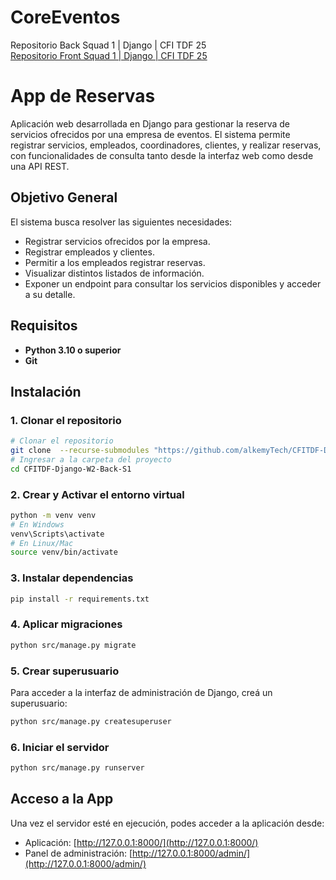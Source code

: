 # CoreEventos
Repositorio Back Squad 1 | Django | CFI TDF 25  
[Repositorio Front Squad 1 | Django | CFI TDF 25](https://github.com/alkemyTech/CFITDF-Django-W2-Front-S1)

# App de Reservas
Aplicación web desarrollada en Django para gestionar la reserva de servicios ofrecidos por una empresa de eventos. El sistema permite registrar servicios, empleados, coordinadores, clientes, y realizar reservas, con funcionalidades de consulta tanto desde la interfaz web como desde una API REST.

## Objetivo General
El sistema busca resolver las siguientes necesidades:

- Registrar servicios ofrecidos por la empresa.
- Registrar empleados y clientes.
- Permitir a los empleados registrar reservas.
- Visualizar distintos listados de información.
- Exponer un endpoint para consultar los servicios disponibles y acceder a su detalle.
## Requisitos
- **Python 3.10 o superior**
- **Git**
## Instalación

### 1. Clonar el repositorio
```bash
# Clonar el repositorio
git clone  --recurse-submodules "https://github.com/alkemyTech/CFITDF-Django-W2-Back-S1" 
# Ingresar a la carpeta del proyecto
cd CFITDF-Django-W2-Back-S1
```

### 2. Crear y Activar el entorno virtual
```bash
python -m venv venv
# En Windows
venv\Scripts\activate
# En Linux/Mac
source venv/bin/activate
```

### 3. Instalar dependencias
```bash
pip install -r requirements.txt
```

### 4. Aplicar migraciones
```bash
python src/manage.py migrate
```

### 5. Crear superusuario
Para acceder a la interfaz de administración de Django, creá un superusuario: 
```bash
python src/manage.py createsuperuser
```

### 6. Iniciar el servidor
```bash
python src/manage.py runserver
```
## Acceso a la App
Una vez el servidor esté en ejecución, podes acceder a la aplicación desde:
- Aplicación: [http://127.0.0.1:8000/](http://127.0.0.1:8000/)
- Panel de administración: [http://127.0.0.1:8000/admin/](http://127.0.0.1:8000/admin/)
